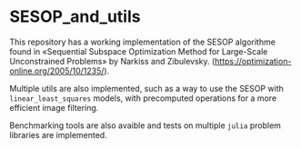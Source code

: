 # SESOP_and_utils

This repository has a working implementation of the SESOP algorithme found in «Sequential Subspace Optimization Method
for Large-Scale Unconstrained Problems» by Narkiss and Zibulevsky. (https://optimization-online.org/2005/10/1235/).

Multiple utils are also implemented, such as a way to use the SESOP with ```linear_least_squares``` models, with precomputed operations for a more efficient image filtering.

Benchmarking tools are also avaible and tests on multiple ```julia``` problem libraries are implemented.